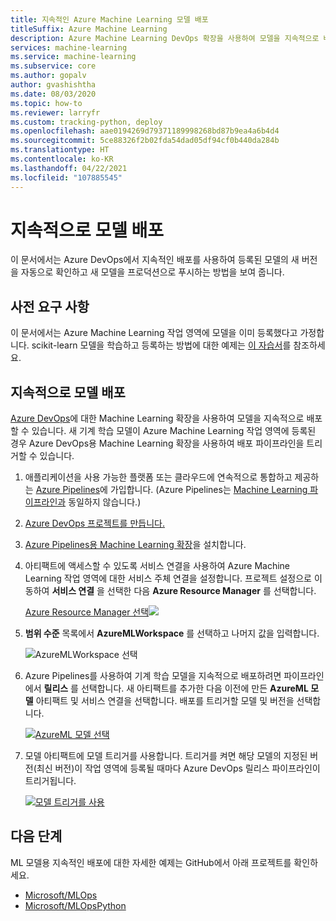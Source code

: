 ```yaml
---
title: 지속적인 Azure Machine Learning 모델 배포
titleSuffix: Azure Machine Learning
description: Azure Machine Learning DevOps 확장을 사용하여 모델을 지속적으로 배포하는 방법을 알아봅니다. 새 모델 버전을 자동으로 확인하고 배포합니다.
services: machine-learning
ms.service: machine-learning
ms.subservice: core
ms.author: gopalv
author: gvashishtha
ms.date: 08/03/2020
ms.topic: how-to
ms.reviewer: larryfr
ms.custom: tracking-python, deploy
ms.openlocfilehash: aae0194269d79371189998268bd87b9ea4a6b4d4
ms.sourcegitcommit: 5ce88326f2b02fda54dad05df94cf0b440da284b
ms.translationtype: HT
ms.contentlocale: ko-KR
ms.lasthandoff: 04/22/2021
ms.locfileid: "107885545"
---
```

# <a name="continuously-deploy-models"></a>지속적으로 모델 배포

이 문서에서는 Azure DevOps에서 지속적인 배포를 사용하여 등록된 모델의 새 버전을 자동으로 확인하고 새 모델을 프로덕션으로 푸시하는 방법을 보여 줍니다.

## <a name="prerequisites"></a>사전 요구 사항

이 문서에서는 Azure Machine Learning 작업 영역에 모델을 이미 등록했다고 가정합니다. scikit-learn 모델을 학습하고 등록하는 방법에 대한 예제는 [이 자습서](how-to-train-scikit-learn.md)를 참조하세요.

## <a name="continuously-deploy-models"></a>지속적으로 모델 배포

[Azure DevOps](https://azure.microsoft.com/services/devops/)에 대한 Machine Learning 확장을 사용하여 모델을 지속적으로 배포할 수 있습니다. 새 기계 학습 모델이 Azure Machine Learning 작업 영역에 등록된 경우 Azure DevOps용 Machine Learning 확장을 사용하여 배포 파이프라인을 트리거할 수 있습니다.

1. 애플리케이션을 사용 가능한 플랫폼 또는 클라우드에 연속적으로 통합하고 제공하는 [Azure Pipelines](/azure/devops/pipelines/get-started/pipelines-sign-up)에 가입합니다. (Azure Pipelines는 [Machine Learning 파이프라인과](concept-ml-pipelines.md#compare) 동일하지 않습니다.)

1. [Azure DevOps 프로젝트를 만듭니다.](/azure/devops/organizations/projects/create-project)

1. [Azure Pipelines용 Machine Learning 확장](https://marketplace.visualstudio.com/items?itemName=ms-air-aiagility.vss-services-azureml&targetId=6756afbe-7032-4a36-9cb6-2771710cadc2&utm_source=vstsproduct&utm_medium=ExtHubManageList)을 설치합니다.

1. 아티팩트에 액세스할 수 있도록 서비스 연결을 사용하여 Azure Machine Learning 작업 영역에 대한 서비스 주체 연결을 설정합니다. 프로젝트 설정으로 이동하여 **서비스 연결** 을 선택한 다음 **Azure Resource Manager** 를 선택합니다.

    [Azure Resource Manager 선택![](media/how-to-deploy-and-where/view-service-connection.png)](media/how-to-deploy-and-where/view-service-connection-expanded.png)

1. **범위 수준** 목록에서 **AzureMLWorkspace** 를 선택하고 나머지 값을 입력합니다.

    ![AzureMLWorkspace 선택](media/how-to-deploy-and-where/resource-manager-connection.png)

1. Azure Pipelines를 사용하여 기계 학습 모델을 지속적으로 배포하려면 파이프라인에서 **릴리스** 를 선택합니다. 새 아티팩트를 추가한 다음 이전에 만든 **AzureML 모델** 아티팩트 및 서비스 연결을 선택합니다. 배포를 트리거할 모델 및 버전을 선택합니다.

    [![AzureML 모델 선택](media/how-to-deploy-and-where/enable-modeltrigger-artifact.png)](media/how-to-deploy-and-where/enable-modeltrigger-artifact-expanded.png)

1. 모델 아티팩트에 모델 트리거를 사용합니다. 트리거를 켜면 해당 모델의 지정된 버전(최신 버전)이 작업 영역에 등록될 때마다 Azure DevOps 릴리스 파이프라인이 트리거됩니다.

    [![모델 트리거를 사용](media/how-to-deploy-and-where/set-modeltrigger.png)](media/how-to-deploy-and-where/set-modeltrigger-expanded.png)

## <a name="next-steps"></a>다음 단계

ML 모델용 지속적인 배포에 대한 자세한 예제는 GitHub에서 아래 프로젝트를 확인하세요.

* [Microsoft/MLOps](https://github.com/Microsoft/MLOps)
* [Microsoft/MLOpsPython](https://github.com/microsoft/MLOpsPython)